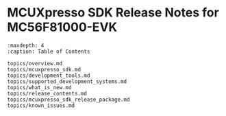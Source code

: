 # MCUXpresso SDK Release Notes for MC56F81000-EVK


```{tocTree}
:maxdepth: 4
:caption: Table of Contents

topics/overview.md
topics/mcuxpresso_sdk.md
topics/development_tools.md
topics/supported_development_systems.md
topics/what_is_new.md
topics/release_contents.md
topics/mcuxpresso_sdk_release_package.md
topics/known_issues.md
```